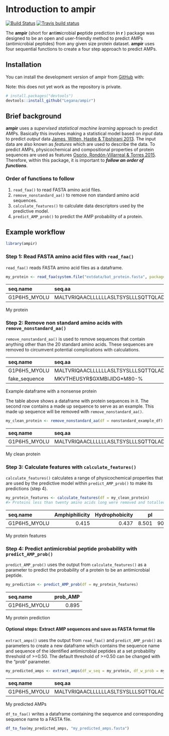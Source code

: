 
<!-- README.md is generated from README.Rmd. Please edit that file -->

# Introduction to ampir

<!-- badges: start -->

[![Build
Status](https://travis-ci.com/Legana/ampir.svg?token=fesxqj9vWJzeRTtyzLHt&branch=master)](https://travis-ci.com/Legana/ampir)
[![Travis build
status](https://travis-ci.org/Legana/ampir.svg?branch=master)](https://travis-ci.org/Legana/ampir)
<!-- badges: end -->

The **ampir** (short for **a**nti**m**icrobial **p**eptide prediction
**i**n **r** ) package was designed to be an open and user-friendly
method to predict AMPs (antimicrobial peptides) from any given size
protein dataset. **ampir** uses four sequential functions to create a
four step approach to predict AMPs.

## Installation

You can install the development version of ampir from
[GitHub](https://github.com/) with:

Note: this does not yet work as the repository is private.

``` r
# install.packages("devtools")
devtools::install_github("Legana/ampir")
```

## Brief background

**ampir** uses a *supervised statistical machine learning* approach to
predict AMPs. Basically this involves making a statistical model based
on *input* data to predict *output* data [James, Witten, Hastie &
Tibshirani 2013](http://www-bcf.usc.edu/~gareth/ISL/). The input data
are also known as *features* which are used to describe the data. To
predict AMPs, physicochemical and compositional properties of protein
sequences are used as features [Osorio, Rondón-Villarreal &
Torres 2015](https://journal.r-project.org/archive/2015/RJ-2015-001/RJ-2015-001.pdf).
Therefore, within this package, it is important to ***follow an order of
functions***.

### Order of functions to follow

1.  `read_faa()` to read FASTA amino acid files.
2.  `remove_nonstandard_aa()` to remove non standard amino acid
    sequences.
3.  `calculate_features()` to calculate data descriptors used by the
    predictive model.
4.  `predict_AMP_prob()` to predict the AMP probability of a protein.

## Example workflow

``` r
library(ampir)
```

### Step 1: Read FASTA amino acid files with `read_faa()`

`read_faa()` reads FASTA amino acid files as a
dataframe.

``` r
my_protein <- read_faa(system.file("extdata/bat_protein.fasta", package = "ampir"))
```

| seq.name      | seq.aa                                                                              |
| :------------ | :---------------------------------------------------------------------------------- |
| G1P6H5\_MYOLU | MALTVRIQAACLLLLLLASLTSYSLLLSQTTQLADLQTQDTAGATAGLMPGLQRRRRRDTHFPICIFCCGCCYPSKCGICCKT |

My
protein

### Step 2: Remove non standard amino acids with `remove_nonstandard_aa()`

`remove_nonstandard_aa()` is used to remove sequences that contain
anything other than the 20 standard amino acids. These sequences are
removed to circumvent potential complications with
calculations.

| seq.name       | seq.aa                                                                              |
| :------------- | :---------------------------------------------------------------------------------- |
| G1P6H5\_MYOLU  | MALTVRIQAACLLLLLLASLTSYSLLLSQTTQLADLQTQDTAGATAGLMPGLQRRRRRDTHFPICIFCCGCCYPSKCGICCKT |
| fake\_sequence | MKVTHEUSYR$GXMBIJIDG\*M80-%                                                         |

Example dataframe with a nonsense protein

The table above shows a dataframe with protein sequences in it. The
second row contains a made up sequence to serve as an example. This made
up sequence will be removed with
`remove_nonstandard_aa()`.

``` r
my_clean_protein <- remove_nonstandard_aa(df = nonstandard_example_df)
```

| seq.name      | seq.aa                                                                              |
| :------------ | :---------------------------------------------------------------------------------- |
| G1P6H5\_MYOLU | MALTVRIQAACLLLLLLASLTSYSLLLSQTTQLADLQTQDTAGATAGLMPGLQRRRRRDTHFPICIFCCGCCYPSKCGICCKT |

My clean protein

### Step 3: Calculate features with `calculate_features()`

`calculate_features()` calculates a range of physicochemical properties
that are used by the predictive model within `predict_AMP_prob()` to
make its predictions (step 4).

``` r
my_protein_features <- calculate_features(df = my_clean_protein)
#> Proteins less than twenty amino acids long were removed and totalled at: 0
```

| seq.name      | Amphiphilicity | Hydrophobicity |    pI |       Mw | Charge | Xc1.A | Xc1.R | Xc1.N | Xc1.D | Xc1.C | Xc1.E | Xc1.Q | Xc1.G | Xc1.H | Xc1.I | Xc1.L | Xc1.K | Xc1.M | Xc1.F | Xc1.P | Xc1.S | Xc1.T | Xc1.W | Xc1.Y | Xc1.V | Xc2.lambda.1 | Xc2.lambda.2 | Xc2.lambda.3 | Xc2.lambda.4 | Xc2.lambda.5 | Xc2.lambda.6 | Xc2.lambda.7 | Xc2.lambda.8 | Xc2.lambda.9 | Xc2.lambda.10 | Xc2.lambda.11 | Xc2.lambda.12 | Xc2.lambda.13 | Xc2.lambda.14 | Xc2.lambda.15 | Xc2.lambda.16 | Xc2.lambda.17 | Xc2.lambda.18 | Xc2.lambda.19 |
| :------------ | -------------: | -------------: | ----: | -------: | -----: | ----: | ----: | ----: | ----: | ----: | ----: | ----: | ----: | ----: | ----: | ----: | ----: | ----: | ----: | ----: | ----: | ----: | ----: | ----: | ----: | -----------: | -----------: | -----------: | -----------: | -----------: | -----------: | -----------: | -----------: | -----------: | ------------: | ------------: | ------------: | ------------: | ------------: | ------------: | ------------: | ------------: | ------------: | ------------: |
| G1P6H5\_MYOLU |          0.415 |          0.437 | 8.501 | 9013.757 |   4.53 | 3.093 |  2.32 |     0 |  1.16 |  3.48 |     0 |  2.32 | 1.933 | 0.387 | 1.546 | 5.799 | 0.773 | 0.773 | 0.773 |  1.16 | 1.933 |  3.48 |     0 | 0.773 | 0.387 |        0.021 |        0.021 |        0.027 |        0.029 |        0.033 |        0.032 |        0.035 |        0.035 |        0.036 |         0.037 |         0.038 |         0.038 |         0.035 |         0.037 |         0.034 |         0.032 |         0.031 |          0.03 |          0.03 |

My protein
features

### Step 4: Predict antimicrobial peptide probability with `predict_AMP_prob()`

`predict_AMP_prob()` uses the output from `calculate_features()` as a
parameter to predict the probability of a protein to be an antimicrobial
peptide.

``` r
my_prediction <- predict_AMP_prob(df = my_protein_features)
```

| seq.name      | prob\_AMP |
| :------------ | --------: |
| G1P6H5\_MYOLU |     0.895 |

My protein prediction

#### Optional steps: Extract AMP sequences and save as FASTA format file

`extract_amps()` uses the output from `read_faa()` and
`predict_AMP_prob()` as parameters to create a new dataframe which
contains the sequence name and sequence of the identified antimicrobial
peptides at a set probability threshold of \>=0.50. The default
threshold of \>=0.50 can be changed with the “prob”
parameter.

``` r
my_predicted_amps <- extract_amps(df_w_seq = my_protein, df_w_prob = my_prediction, prob = 0.55)
```

| seq.name      | seq.aa                                                                              |
| :------------ | :---------------------------------------------------------------------------------- |
| G1P6H5\_MYOLU | MALTVRIQAACLLLLLLASLTSYSLLLSQTTQLADLQTQDTAGATAGLMPGLQRRRRRDTHFPICIFCCGCCYPSKCGICCKT |

My predicted AMPs

`df_to_faa()` writes a dataframe containing the sequence and
corresponding sequence name to a FASTA file.

``` r
df_to_faa(my_predicted_amps, "my_predicted_amps.fasta")
```
